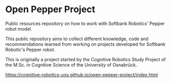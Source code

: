 # Open Pepper Project
Public resources repository on how to work with Softbank Robotics' Pepper robot model.

This public repository aims to collect different knowledge, code and recommendations learned from working on projects developed for Softbank Robotic's Pepper robot.

This is originally a project started by the Cognitive Robotics Study Project of the M.Sc. in Cognitive Science of the University of Osnabrück.

https://cognitive-robotics-uos.github.io/open-pepper-project/index.html
